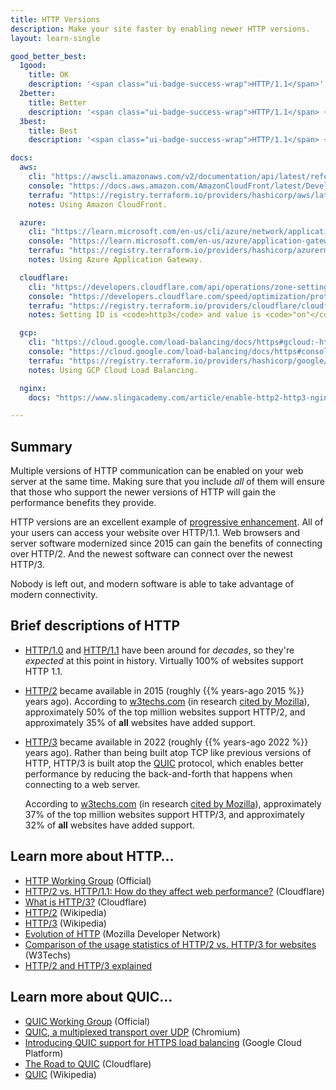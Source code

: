 ```yaml
---
title: HTTP Versions
description: Make your site faster by enabling newer HTTP versions.
layout: learn-single

good_better_best:
  1good:
    title: OK
    description: '<span class="ui-badge-success-wrap">HTTP/1.1</span>'
  2better:
    title: Better
    description: '<span class="ui-badge-success-wrap">HTTP/1.1</span> + <span class="ui-badge-tip-wrap">HTTP/2</span>'
  3best:
    title: Best
    description: '<span class="ui-badge-success-wrap">HTTP/1.1</span> + <span class="ui-badge-tip-wrap">HTTP/2</span> + <span class="ui-badge-indigo-wrap">HTTP/3</span>'

docs:
  aws:
    cli: "https://awscli.amazonaws.com/v2/documentation/api/latest/reference/cloudfront/update-distribution.html"
    console: "https://docs.aws.amazon.com/AmazonCloudFront/latest/DeveloperGuide/distribution-web-values-specify.html#DownloadDistValuesSupportedHTTPVersions"
    terrafu: "https://registry.terraform.io/providers/hashicorp/aws/latest/docs/resources/cloudfront_distribution#http_version-1"
    notes: Using Amazon CloudFront.

  azure:
    cli: "https://learn.microsoft.com/en-us/cli/azure/network/application-gateway?view=azure-cli-latest#az-network-application-gateway-create"
    console: "https://learn.microsoft.com/en-us/azure/application-gateway/quick-create-portal"
    terrafu: "https://registry.terraform.io/providers/hashicorp/azurerm/latest/docs/resources/application_gateway#enable_http2-1"
    notes: Using Azure Application Gateway.

  cloudflare:
    cli: "https://developers.cloudflare.com/api/operations/zone-settings-edit-single-setting"
    console: "https://developers.cloudflare.com/speed/optimization/protocol/"
    terrafu: "https://registry.terraform.io/providers/cloudflare/cloudflare/latest/docs/resources/zone_setting"
    notes: Setting ID is <code>http3</code> and value is <code>"on"</code>.

  gcp:
    cli: "https://cloud.google.com/load-balancing/docs/https#gcloud:-https"
    console: "https://cloud.google.com/load-balancing/docs/https#console:-https"
    terrafu: "https://registry.terraform.io/providers/hashicorp/google/latest/docs/resources/compute_target_https_proxy"
    notes: Using GCP Cloud Load Balancing.

  nginx:
    docs: "https://www.slingacademy.com/article/enable-http2-http3-nginx/"

---
```


## Summary

Multiple versions of HTTP communication can be enabled on your web server at the same time. Making sure that you include _all_ of them will ensure that those who support the newer versions of HTTP will gain the performance benefits they provide.

HTTP versions are an excellent example of [progressive enhancement]. All of your users can access your website over HTTP/1.1. Web browsers and server software modernized since 2015 can gain the benefits of connecting over HTTP/2. And the newest software can connect over the newest HTTP/3.

Nobody is left out, and modern software is able to take advantage of modern connectivity.

## Brief descriptions of HTTP

* [HTTP/1.0] and [HTTP/1.1] have been around for _decades_, so they're _expected_ at this point in history. Virtually 100% of websites support HTTP 1.1.

* [HTTP/2] became available in 2015 (roughly {{% years-ago 2015 %}} years ago). According to [w3techs.com](https://w3techs.com/technologies/comparison/ce-http2,ce-http3) (in research [cited by Mozilla](https://developer.mozilla.org/en-US/docs/Web/HTTP/Evolution_of_HTTP#http2_–_a_protocol_for_greater_performance)), approximately 50% of the top million websites support HTTP/2, and approximately 35% of **all** websites have added support.

* [HTTP/3] became available in 2022 (roughly {{% years-ago 2022 %}} years ago). Rather than being built atop TCP like previous versions of HTTP, HTTP/3 is built atop the [QUIC] protocol, which enables better performance by reducing the back-and-forth that happens when connecting to a web server.

    According to [w3techs.com](https://w3techs.com/technologies/comparison/ce-http2,ce-http3) (in research [cited by Mozilla](https://developer.mozilla.org/en-US/docs/Web/HTTP/Evolution_of_HTTP#http2_–_a_protocol_for_greater_performance)), approximately 37% of the top million websites support HTTP/3, and approximately 32% of **all** websites have added support.

## Learn more about HTTP…

* [HTTP Working Group](https://httpwg.org) (Official)
* [HTTP/2 vs. HTTP/1.1: How do they affect web performance?](https://www.cloudflare.com/learning/performance/http2-vs-http1.1/) (Cloudflare)
* [What is HTTP/3?](https://www.cloudflare.com/learning/performance/what-is-http3/) (Cloudflare)
* [HTTP/2](https://en.wikipedia.org/wiki/HTTP/2) (Wikipedia)
* [HTTP/3](https://en.wikipedia.org/wiki/HTTP/3) (Wikipedia)
* [Evolution of HTTP](https://developer.mozilla.org/en-US/docs/Web/HTTP/Evolution_of_HTTP) (Mozilla Developer Network)
* [Comparison of the usage statistics of HTTP/2 vs. HTTP/3 for websites](https://w3techs.com/technologies/comparison/ce-http2,ce-http3) (W3Techs)
* [HTTP/2 and HTTP/3 explained](https://alexandrehtrb.github.io/posts/2024/03/http2-and-http3-explained/)

## Learn more about QUIC…

* [QUIC Working Group](https://quicwg.org) (Official)
* [QUIC, a multiplexed transport over UDP](https://www.chromium.org/quic/) (Chromium)
* [Introducing QUIC support for HTTPS load balancing](https://cloud.google.com/blog/products/gcp/introducing-quic-support-https-load-balancing) (Google Cloud Platform)
* [The Road to QUIC](https://blog.cloudflare.com/the-road-to-quic/) (Cloudflare)
* [QUIC](https://en.wikipedia.org/wiki/QUIC) (Wikipedia)

[HTTP/1.0]: https://datatracker.ietf.org/doc/html/rfc1945
[HTTP/1.1]: https://datatracker.ietf.org/doc/html/rfc9112
[HTTP/2]: https://datatracker.ietf.org/doc/html/rfc9113
[HTTP/3]: https://datatracker.ietf.org/doc/html/rfc9114
[progressive enhancement]: https://www.smashingmagazine.com/2009/04/progressive-enhancement-what-it-is-and-how-to-use-it/
[QUIC]: https://datatracker.ietf.org/doc/html/rfc9000
